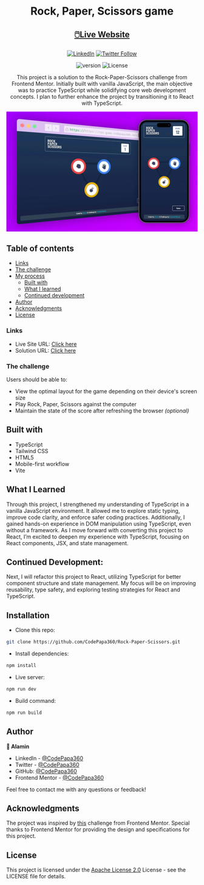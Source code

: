 <h1 align="center">Rock, Paper, Scissors game</h1>

<h2 align="center">

[🖱️Live Website](https://rps-game-codepapa360.vercel.app)

</h2>

<!-- Badges -->
<div align="center">

[![LinkedIn](https://img.shields.io/badge/LinkedIn-Connect-blue?style=for-the-badge&logo=linkedin)](https://www.linkedin.com/in/CodePapa360)
[![Twitter Follow](https://img.shields.io/twitter/follow/CodePapa360?style=for-the-badge&logo=x)](https://x.com/CodePapa360)

![version](https://img.shields.io/github/package-json/v/CodePapa360/Rock-Paper-Scissors?color=blue)
![License](https://img.shields.io/badge/License-Apache%202.0-blue)

</div>

<!-- Brief -->
<p align="center">
This project is a solution to the Rock-Paper-Scissors challenge from Frontend Mentor. Initially built with vanilla JavaScript, the main objective was to practice TypeScript while solidifying core web development concepts. I plan to further enhance the project by transitioning it to React with TypeScript.
</p>

<!-- Screenshot -->
<a align="center" href="https://rps-game-codepapa360.vercel.app">

![Screenshot](./public/images/rps-game-thumbnail.webp)

</a>

## Table of contents

- [Links](#links)
- [The challenge](#the-challenge)
- [My process](#my-process)
  - [Built with](#built-with)
  - [What I learned](#what-i-learned)
  - [Continued development](#continued-development)
- [Author](#author)
- [Acknowledgments](#acknowledgments)
- [License](#license)

### Links

- Live Site URL: [Click here](https://rps-game-codepapa360.vercel.app)
- Solution URL: [Click here](https://www.frontendmentor.io/solutions/rock-paper-scissors-game-with-typescript-fe6IN10Ent)

### The challenge

Users should be able to:

- View the optimal layout for the game depending on their device's screen size
- Play Rock, Paper, Scissors against the computer
- Maintain the state of the score after refreshing the browser _(optional)_

## Built with

- TypeScript
- Tailwind CSS
- HTML5
- Mobile-first workflow
- Vite

## What I Learned

Through this project, I strengthened my understanding of TypeScript in a vanilla JavaScript environment. It allowed me to explore static typing, improve code clarity, and enforce safer coding practices. Additionally, I gained hands-on experience in DOM manipulation using TypeScript, even without a framework. As I move forward with converting this project to React, I’m excited to deepen my experience with TypeScript, focusing on React components, JSX, and state management.

## Continued Development:

Next, I will refactor this project to React, utilizing TypeScript for better component structure and state management. My focus will be on improving reusability, type safety, and exploring testing strategies for React and TypeScript.

## Installation

- Clone this repo:

```sh
git clone https://github.com/CodePapa360/Rock-Paper-Scissors.git
```

- Install dependencies:

```sh
npm install
```

- Live server:

```sh
npm run dev
```

- Build command:

```sh
npm run build
```

## Author

<b>👤 Alamin</b>

- LinkedIn - [@CodePapa360](https://www.linkedin.com/in/codepapa360)
- Twitter - [@CodePapa360](https://www.twitter.com/CodePapa360)
- GitHub: [@CodePapa360](https://github.com/codepapa360)
- Frontend Mentor - [@CodePapa360](https://www.frontendmentor.io/profile/CodePapa360)

Feel free to contact me with any questions or feedback!

## Acknowledgments

The project was inspired by [this](https://www.frontendmentor.io/challenges/rock-paper-scissors-game-pTgwgvgH) challenge from Frontend Mentor. Special thanks to Frontend Mentor for providing the design and specifications for this project.

## License

This project is licensed under the [Apache License 2.0](./LICENSE.md) License - see the LICENSE file for details.

